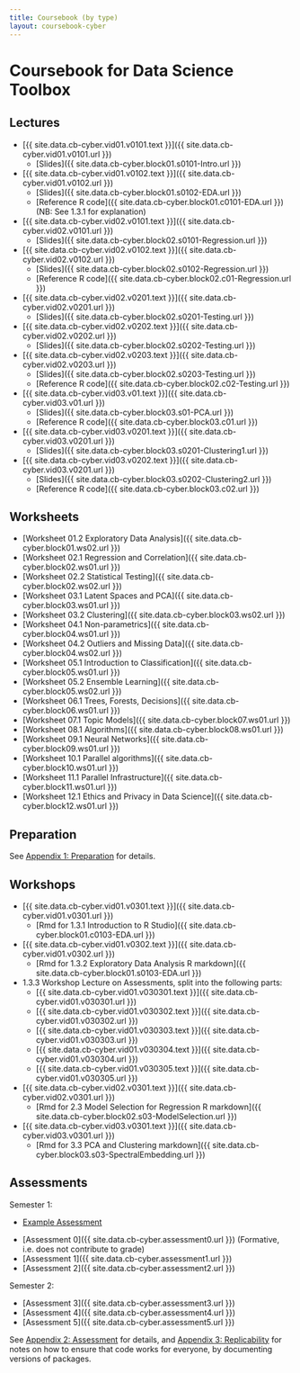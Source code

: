 ```yaml
---
title: Coursebook (by type)
layout: coursebook-cyber
---
```

# Coursebook for Data Science Toolbox

## Lectures <a name="Lectures"></a>

* [{{ site.data.cb-cyber.vid01.v0101.text }}]({{ site.data.cb-cyber.vid01.v0101.url }})
  * [Slides]({{ site.data.cb-cyber.block01.s0101-Intro.url }})
* [{{ site.data.cb-cyber.vid01.v0102.text }}]({{ site.data.cb-cyber.vid01.v0102.url }})
  * [Slides]({{ site.data.cb-cyber.block01.s0102-EDA.url }})
  * [Reference R code]({{ site.data.cb-cyber.block01.c0101-EDA.url }}) (NB: See 1.3.1 for explanation)
* [{{ site.data.cb-cyber.vid02.v0101.text }}]({{ site.data.cb-cyber.vid02.v0101.url }})
  * [Slides]({{ site.data.cb-cyber.block02.s0101-Regression.url }})
* [{{ site.data.cb-cyber.vid02.v0102.text }}]({{ site.data.cb-cyber.vid02.v0102.url }}) 
  * [Slides]({{ site.data.cb-cyber.block02.s0102-Regression.url }})
  * [Reference R code]({{ site.data.cb-cyber.block02.c01-Regression.url }})
* [{{ site.data.cb-cyber.vid02.v0201.text }}]({{ site.data.cb-cyber.vid02.v0201.url }})
  * [Slides]({{ site.data.cb-cyber.block02.s0201-Testing.url }})
* [{{ site.data.cb-cyber.vid02.v0202.text }}]({{ site.data.cb-cyber.vid02.v0202.url }})
  * [Slides]({{ site.data.cb-cyber.block02.s0202-Testing.url }}) 
* [{{ site.data.cb-cyber.vid02.v0203.text }}]({{ site.data.cb-cyber.vid02.v0203.url }})
  * [Slides]({{ site.data.cb-cyber.block02.s0203-Testing.url }}) 
  * [Reference R code]({{ site.data.cb-cyber.block02.c02-Testing.url }})
* [{{ site.data.cb-cyber.vid03.v01.text }}]({{ site.data.cb-cyber.vid03.v01.url }})
  * [Slides]({{ site.data.cb-cyber.block03.s01-PCA.url }})
  * [Reference R code]({{ site.data.cb-cyber.block03.c01.url }})
* [{{ site.data.cb-cyber.vid03.v0201.text }}]({{ site.data.cb-cyber.vid03.v0201.url }})
  * [Slides]({{ site.data.cb-cyber.block03.s0201-Clustering1.url }})
* [{{ site.data.cb-cyber.vid03.v0202.text }}]({{ site.data.cb-cyber.vid03.v0201.url }})
  * [Slides]({{ site.data.cb-cyber.block03.s0202-Clustering2.url }})
  * [Reference R code]({{ site.data.cb-cyber.block03.c02.url }})

## Worksheets <a name="Worksheets"></a>

* [Worksheet 01.2 Exploratory Data Analysis]({{ site.data.cb-cyber.block01.ws02.url }})
* [Worksheet 02.1 Regression and Correlation]({{ site.data.cb-cyber.block02.ws01.url }})
* [Worksheet 02.2 Statistical Testing]({{ site.data.cb-cyber.block02.ws02.url }})
* [Worksheet 03.1 Latent Spaces and PCA]({{ site.data.cb-cyber.block03.ws01.url }})
* [Worksheet 03.2 Clustering]({{ site.data.cb-cyber.block03.ws02.url }})
* [Worksheet 04.1 Non-parametrics]({{ site.data.cb-cyber.block04.ws01.url }})
* [Worksheet 04.2 Outliers and Missing Data]({{ site.data.cb-cyber.block04.ws02.url }})
* [Worksheet 05.1 Introduction to Classification]({{ site.data.cb-cyber.block05.ws01.url }})
* [Worksheet 05.2 Ensemble Learning]({{ site.data.cb-cyber.block05.ws02.url }})
* [Worksheet 06.1 Trees, Forests, Decisions]({{ site.data.cb-cyber.block06.ws01.url }})
* [Worksheet 07.1 Topic Models]({{ site.data.cb-cyber.block07.ws01.url }})
* [Worksheet 08.1 Algorithms]({{ site.data.cb-cyber.block08.ws01.url }})
* [Worksheet 09.1 Neural Networks]({{ site.data.cb-cyber.block09.ws01.url }})
* [Worksheet 10.1 Parallel algorithms]({{ site.data.cb-cyber.block10.ws01.url }})
* [Worksheet 11.1 Parallel Infrastructure]({{ site.data.cb-cyber.block11.ws01.url }}) 
* [Worksheet 12.1 Ethics and Privacy in Data Science]({{ site.data.cb-cyber.block12.ws01.url }})

## Preparation <a name="Preparation"></a>

See [Appendix 1: Preparation](coursebook/appendix1-prep.md) for details.

## Workshops <a name="Workshops"></a>

* [{{ site.data.cb-cyber.vid01.v0301.text }}]({{ site.data.cb-cyber.vid01.v0301.url }})
  * [Rmd for 1.3.1 Introduction to R Studio]({{ site.data.cb-cyber.block01.c0103-EDA.url }}) 
* [{{ site.data.cb-cyber.vid01.v0302.text }}]({{ site.data.cb-cyber.vid01.v0302.url }})
  * [Rmd for 1.3.2 Exploratory Data Analysis R markdown]({{ site.data.cb-cyber.block01.s0103-EDA.url }}) 
* 1.3.3 Workshop Lecture on Assessments, split into the following parts:
  - [{{ site.data.cb-cyber.vid01.v030301.text }}]({{ site.data.cb-cyber.vid01.v030301.url }})
  - [{{ site.data.cb-cyber.vid01.v030302.text }}]({{ site.data.cb-cyber.vid01.v030302.url }})
  - [{{ site.data.cb-cyber.vid01.v030303.text }}]({{ site.data.cb-cyber.vid01.v030303.url }})
  - [{{ site.data.cb-cyber.vid01.v030304.text }}]({{ site.data.cb-cyber.vid01.v030304.url }})
  - [{{ site.data.cb-cyber.vid01.v030305.text }}]({{ site.data.cb-cyber.vid01.v030305.url }})
* [{{ site.data.cb-cyber.vid02.v0301.text }}]({{ site.data.cb-cyber.vid02.v0301.url }})
  * [Rmd for 2.3 Model Selection for Regression R markdown]({{ site.data.cb-cyber.block02.s03-ModelSelection.url }})
* [{{ site.data.cb-cyber.vid03.v0301.text }}]({{ site.data.cb-cyber.vid03.v0301.url }})
  * [Rmd for 3.3 PCA and Clustering markdown]({{ site.data.cb-cyber.block03.s03-SpectralEmbedding.url }})


## Assessments <a name="Assessments"></a>

Semester 1:

* [Example Assessment](https://github.com/dsbristol/dst_example_project)
- [Assessment 0]({{ site.data.cb-cyber.assessment0.url }}) (Formative, i.e. does not contribute to grade)
- [Assessment 1]({{ site.data.cb-cyber.assessment1.url }})
- [Assessment 2]({{ site.data.cb-cyber.assessment2.url }})

Semester 2:
- [Assessment 3]({{ site.data.cb-cyber.assessment3.url }})
- [Assessment 4]({{ site.data.cb-cyber.assessment4.url }})
- [Assessment 5]({{ site.data.cb-cyber.assessment5.url }})

See [Appendix 2: Assessment](coursebook/appendix2-assessments.md) for details, and [Appendix 3: Replicability](coursebook/appendix3-replicability.md) for notes on how to ensure that code works for everyone, by documenting versions of packages.
